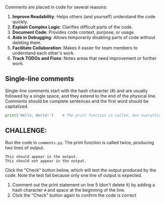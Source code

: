 Comments are placed in code for several reasons:

1. **Improve Readability**: Helps others (and yourself) understand the code quickly.
2. **Explain Complex Logic**: Clarifies difficult parts of the code.
3. **Document Code**: Provides code context, purpose, or usage.
4. **Aide in Debugging**: Allows temporarily disabling parts of code without deleting them.
5. **Facilitate Collaboration**: Makes it easier for team members to understand each other's work.
6. **Track TODOs and Fixes**: Notes areas that need improvement or further work. 

## Single-line comments

Single-line comments start with the hash character (#) and are usually followed by a single space, 
and they extend to the end of the physical line. Comments should be complete sentences and the first word should 
be capitalized. 

```python
print('Hello, World!')    # The print function is called, but everything after # is ignored.
```




## CHALLENGE:

Run the code in `comments.py`.  The print function is called twice,
producing two lines of output.

```text
This should appear in the output.
This should not appear in the output.
```

Click the "Check" button below, which will test the output produced by the code.
Note the test fail because only one line of output is expected.

1. Comment out the print statement on line 5 (don't delete it) by adding a hash character `#` and space at the beginning of the line.
2. Click the  "Check" button again to confirm the code is correct